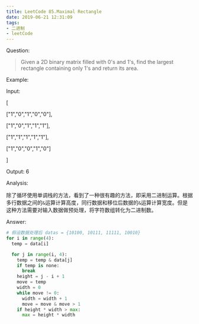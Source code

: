 ```yaml
---
title: LeetCode 85.Maximal Rectangle
date: 2019-06-21 12:31:09
tags: 
- 二进制
- leetCode
---
```


Question:

> Given a 2D binary matrix filled with 0's and 1's, find the largest rectangle containing only 1's and return its area.

<!--more-->

Example:

Input:

[

  ["1","0","1","0","0"],

  ["1","0","1","1","1"],

  ["1","1","1","1","1"],

  ["1","0","0","1","0"]

]

Output: 6

Analysis:

除了循环使用单调栈的方法，看到了一种很有趣的方法，即采用二进制运算。根据多行数据之间的`&`运算计算高度，同行数据和移位后数据的`&`运算计算宽度。但是这种方法需要对输入数据做预处理，将字符数组转化为二进制数。

Answer:

``` python
# 假设数据处理后 datas = {10100, 10111, 11111, 10010}
for i in range(4):
  temp = data[i]

  for j in range(i, 4):
    temp = temp & data[j]
    if temp is none:
      break
    height = j - i + 1
    move = temp
    width = 0
    while move != 0:
      width = width + 1
      move = move & move > 1
    if height * width > max:
      max = height * width
```
